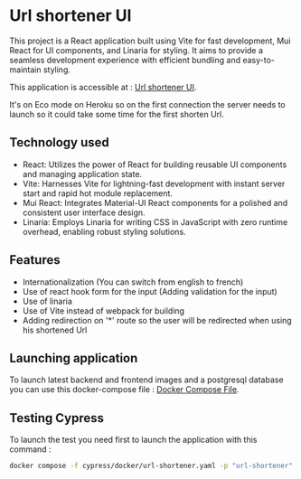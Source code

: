 # Url shortener UI

This project is a React application built using Vite for fast development, Mui React for UI components, and Linaria for styling. It aims to provide a seamless development experience with efficient bundling and easy-to-maintain styling.

This application is accessible at : [Url shortener UI](https://urlshortener-ui-1c6938ccabc0.herokuapp.com/).

It's on Eco mode on Heroku so on the first connection the server needs to launch so it could take some time for the first shorten Url.



## Technology used
* React: Utilizes the power of React for building reusable UI components and managing application state.
* Vite: Harnesses Vite for lightning-fast development with instant server start and rapid hot module replacement.
* Mui React: Integrates Material-UI React components for a polished and consistent user interface design.
* Linaria: Employs Linaria for writing CSS in JavaScript with zero runtime overhead, enabling robust styling solutions.

## Features
* Internationalization (You can switch from english to french)
* Use of react hook form for the input (Adding validation for the input)
* Use of linaria
* Use of Vite instead of webpack for building
* Adding redirection on '*' route so the user will be redirected when using his shortened Url


## Launching application

To launch latest backend and frontend images and a postgresql database you can use this docker-compose file : [Docker Compose File](https://github.com/BastienCarbonnier/url-shortener-api/blob/main/docker/docker-compose.yaml).

## Testing Cypress
To launch the test you need first to launch the application with this command :
```bash
docker compose -f cypress/docker/url-shortener.yaml -p "url-shortener" up
```

